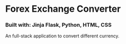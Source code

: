 <h1>Forex Exchange Converter</h1>

<h3>Built with: Jinja Flask, Python, HTML, CSS</h3>

<p>An full-stack application to convert different currency.</p>
